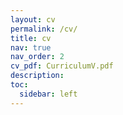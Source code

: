 ```yaml
---
layout: cv
permalink: /cv/
title: cv
nav: true
nav_order: 2
cv_pdf: CurriculumV.pdf
description: 
toc:
  sidebar: left
---
```


<!-- This is a description of the page. You can modify it in '_pages/cv.md'. You can also change or remove the top pdf download button. -->

<!-- cv data in assets/json/resume.json -->
<!-- https://jsoncv.reorx.com/editor/#root.meta -->